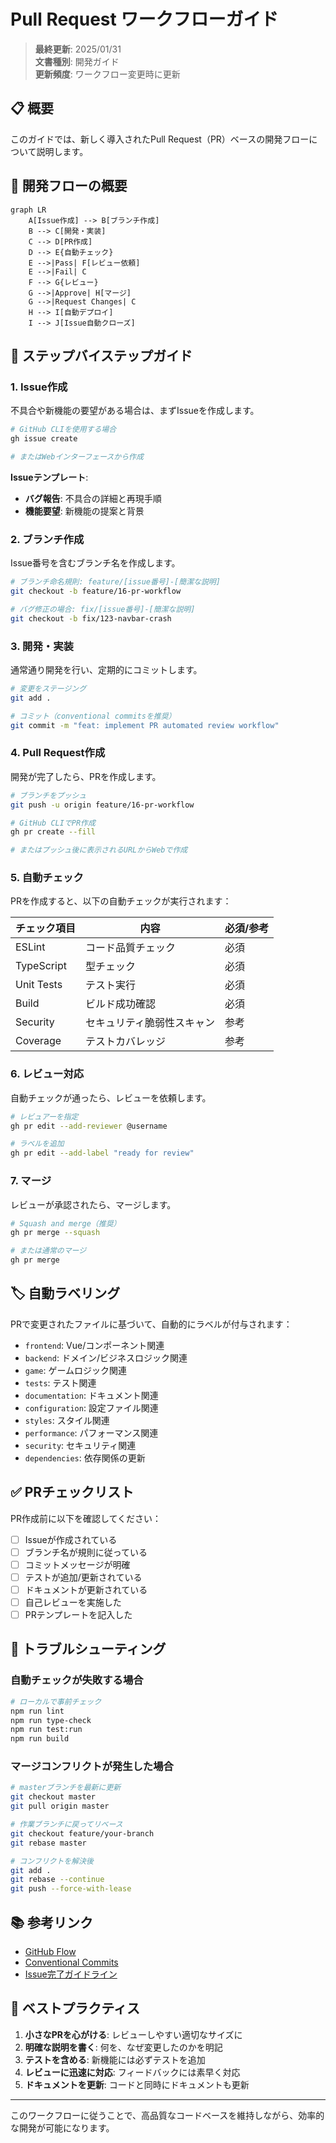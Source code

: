 # Pull Request ワークフローガイド

> **最終更新**: 2025/01/31  
> **文書種別**: 開発ガイド  
> **更新頻度**: ワークフロー変更時に更新

## 📋 概要

このガイドでは、新しく導入されたPull Request（PR）ベースの開発フローについて説明します。

## 🔄 開発フローの概要

```mermaid
graph LR
    A[Issue作成] --> B[ブランチ作成]
    B --> C[開発・実装]
    C --> D[PR作成]
    D --> E{自動チェック}
    E -->|Pass| F[レビュー依頼]
    E -->|Fail| C
    F --> G{レビュー}
    G -->|Approve| H[マージ]
    G -->|Request Changes| C
    H --> I[自動デプロイ]
    I --> J[Issue自動クローズ]
```

## 📝 ステップバイステップガイド

### 1. Issue作成

不具合や新機能の要望がある場合は、まずIssueを作成します。

```bash
# GitHub CLIを使用する場合
gh issue create

# またはWebインターフェースから作成
```

**Issueテンプレート**:
- **バグ報告**: 不具合の詳細と再現手順
- **機能要望**: 新機能の提案と背景

### 2. ブランチ作成

Issue番号を含むブランチ名を作成します。

```bash
# ブランチ命名規則: feature/[issue番号]-[簡潔な説明]
git checkout -b feature/16-pr-workflow

# バグ修正の場合: fix/[issue番号]-[簡潔な説明]
git checkout -b fix/123-navbar-crash
```

### 3. 開発・実装

通常通り開発を行い、定期的にコミットします。

```bash
# 変更をステージング
git add .

# コミット（conventional commitsを推奨）
git commit -m "feat: implement PR automated review workflow"
```

### 4. Pull Request作成

開発が完了したら、PRを作成します。

```bash
# ブランチをプッシュ
git push -u origin feature/16-pr-workflow

# GitHub CLIでPR作成
gh pr create --fill

# またはプッシュ後に表示されるURLからWebで作成
```

### 5. 自動チェック

PRを作成すると、以下の自動チェックが実行されます：

| チェック項目 | 内容 | 必須/参考 |
|------------|------|----------|
| ESLint | コード品質チェック | 必須 |
| TypeScript | 型チェック | 必須 |
| Unit Tests | テスト実行 | 必須 |
| Build | ビルド成功確認 | 必須 |
| Security | セキュリティ脆弱性スキャン | 参考 |
| Coverage | テストカバレッジ | 参考 |

### 6. レビュー対応

自動チェックが通ったら、レビューを依頼します。

```bash
# レビュアーを指定
gh pr edit --add-reviewer @username

# ラベルを追加
gh pr edit --add-label "ready for review"
```

### 7. マージ

レビューが承認されたら、マージします。

```bash
# Squash and merge（推奨）
gh pr merge --squash

# または通常のマージ
gh pr merge
```

## 🏷️ 自動ラベリング

PRで変更されたファイルに基づいて、自動的にラベルが付与されます：

- `frontend`: Vue/コンポーネント関連
- `backend`: ドメイン/ビジネスロジック関連
- `game`: ゲームロジック関連
- `tests`: テスト関連
- `documentation`: ドキュメント関連
- `configuration`: 設定ファイル関連
- `styles`: スタイル関連
- `performance`: パフォーマンス関連
- `security`: セキュリティ関連
- `dependencies`: 依存関係の更新

## ✅ PRチェックリスト

PR作成前に以下を確認してください：

- [ ] Issueが作成されている
- [ ] ブランチ名が規則に従っている
- [ ] コミットメッセージが明確
- [ ] テストが追加/更新されている
- [ ] ドキュメントが更新されている
- [ ] 自己レビューを実施した
- [ ] PRテンプレートを記入した

## 🚨 トラブルシューティング

### 自動チェックが失敗する場合

```bash
# ローカルで事前チェック
npm run lint
npm run type-check
npm run test:run
npm run build
```

### マージコンフリクトが発生した場合

```bash
# masterブランチを最新に更新
git checkout master
git pull origin master

# 作業ブランチに戻ってリベース
git checkout feature/your-branch
git rebase master

# コンフリクトを解決後
git add .
git rebase --continue
git push --force-with-lease
```

## 📚 参考リンク

- [GitHub Flow](https://docs.github.com/en/get-started/quickstart/github-flow)
- [Conventional Commits](https://www.conventionalcommits.org/)
- [Issue完了ガイドライン](./ISSUE_COMPLETION_GUIDE.md)

## 🎯 ベストプラクティス

1. **小さなPRを心がける**: レビューしやすい適切なサイズに
2. **明確な説明を書く**: 何を、なぜ変更したのかを明記
3. **テストを含める**: 新機能には必ずテストを追加
4. **レビューに迅速に対応**: フィードバックには素早く対応
5. **ドキュメントを更新**: コードと同時にドキュメントも更新

---

このワークフローに従うことで、高品質なコードベースを維持しながら、効率的な開発が可能になります。